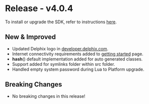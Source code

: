 # Release - v4.0.4

To install or upgrade the SDK, refer to instructions [here](/Getting_Started.md#installation).

## New & Improved

* Updated Delphix logo in [developer.delphix.com](https://developer.delphix.com/).
* Internet connectivity requirements added to [getting started](/Getting_Started.md#Requirements) page.
* __hash__() default implementation added for auto generated classes.
* Support added for symlinks folder within src folder.
* Handled empty system password during Lua to Platform upgrade.

## Breaking Changes

* No breaking changes in this release!